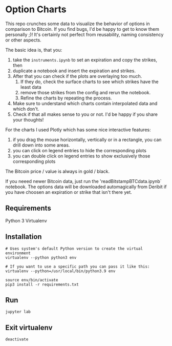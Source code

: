 # Option Charts

This repo crunches some data to visualize the behavior of options in comparison to Bitcoin.
If you find bugs, I'd be happy to get to know them personally ;)!
It's certainly not perfect from reusability, naming consistency or other aspects.

The basic idea is, that you:
1. take the `instruments.ipynb` to set an expiration and copy the strikes, then
2. duplicate a notebook and insert the expiration and strikes.
3. After that you can check if the plots are overlaying too much.
   1. If they do, check the surface charts to see which strikes have the least data
   2. remove those strikes from the config and rerun the notebook.
   3. Refine the charts by repeating the process.
4. Make sure to understand which charts contain interpolated data and which don't.
5. Check if that all makes sense to you or not. I'd be happy if you share your thoughts!

For the charts I used Plotly which has some nice interactive features: 
1. if you drag the mouse horizontally, vertically or in a rectangle, you can drill down into some areas.
2. you can click on legend entries to hide the corresponding plots
3. you can double click on legend entries to show exclusively those corresponding plots

The Bitcoin price / value is always in gold / black.

If you neeed newer Bitcoin data, just run the 'readBitstampBTCdata.ipynb` notebook.
The options data will be downloaded automagically from Deribit if you have choosen an expiration or strike that isn't there yet.

## Requirements
Python 3
Virtualenv

## Installation
```
# Uses system's default Python version to create the virtual environment
virtualenv --python python3 env

# If you want to use a specific path you can pass it like this:
virtualenv --python=/usr/local/bin/python3.9 env

source env/bin/activate
pip3 install -r requirements.txt
```

## Run
``` 
jupyter lab
```

## Exit virtualenv
``` 
deactivate
```
